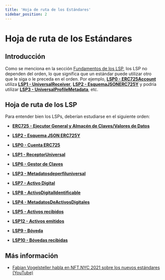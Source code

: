 ```yaml
---
title: 'Hoja de ruta de los Estándares'
sidebar_position: 2
---
```


# Hoja de ruta de los Estándares

## Introducción

Como se menciona en la sección [Fundamentos de los LSP](./introduction.md#lsps-foundation), los LSP no dependen del orden, lo que significa que un estándar puede utilizar otro que le siga o le preceda en el orden. Por ejemplo, **[LSP0 - ERC725Account](#)** utiliza **[LSP1 - UniversalReceiver](#)**, **[LSP2 - EsquemaJSONERC725Y](#)** y podría utilizar **[LSP3 - UniversalProfileMetadata](#)**, etc.

## Hoja de ruta de los LSP

Para entender bien los LSPs, deberían estudiarse en el siguiente orden:

- **[ERC725 - Ejecutor General y Almacén de Claves/Valores de Datos](./lsp-background/erc725.md)**

- **[LSP2 - Esquema JSON ERC725Y](./generic-standards/lsp2-json-schema.md)**

- **[LSP0 - Cuenta ERC725](./universal-profile/lsp0-erc725account.md)**

- **[LSP1 - ReceptorUniversal](./generic-standards/lsp1-universal-receiver.md)**

- **[LSP6 - Gestor de Claves](./universal-profile/lsp6-key-manager.md)**

- **[LSP3 - Metadatosdeperfiluniversal](./universal-profile/lsp3-universal-profile-metadata.md)**

- **[LSP7 - Activo Digital](./nft-2.0/LSP7-Digital-Asset.md)**

- **[LSP8 - ActivoDigitalIdentificable](./nft-2.0/LSP8-Identifiable-Digital-Asset.md)**

- **[LSP4 - MetadatosDeActivosDigitales](./nft-2.0/LSP4-Digital-Asset-Metadata.md)**

- **[LSP5 - Activos recibidos](./universal-profile/lsp5-received-assets.md)**

- **[LSP12 - Activos emitidos](./universal-profile/lsp12-issued-assets.md)**

- **[LSP9 - Bóveda](./universal-profile/lsp9-vault.md)**

- **[LSP10 - Bóvedas recibidas](./universal-profile/lsp10-received-vaults.md)**

## Más información

- [Fabian Vogelsteller habla en NFT.NYC 2021 sobre los nuevos estándares (YouTube)](https://www.youtube.com/watch?v=skA4Y-vvt5s)
